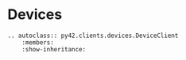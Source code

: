 # Devices

```eval_rst
.. autoclass:: py42.clients.devices.DeviceClient
    :members:
    :show-inheritance:
```
